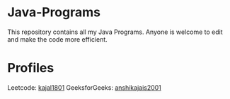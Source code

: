 # Java-Programs
This repository contains all my Java Programs.
Anyone is welcome to edit and make the code more efficient.

# Profiles
Leetcode: [kajal1801](https://leetcode.com/kajal1801/)
GeeksforGeeks: [anshikajais2001](https://auth.geeksforgeeks.org/user/anshikajais2001/practice)
